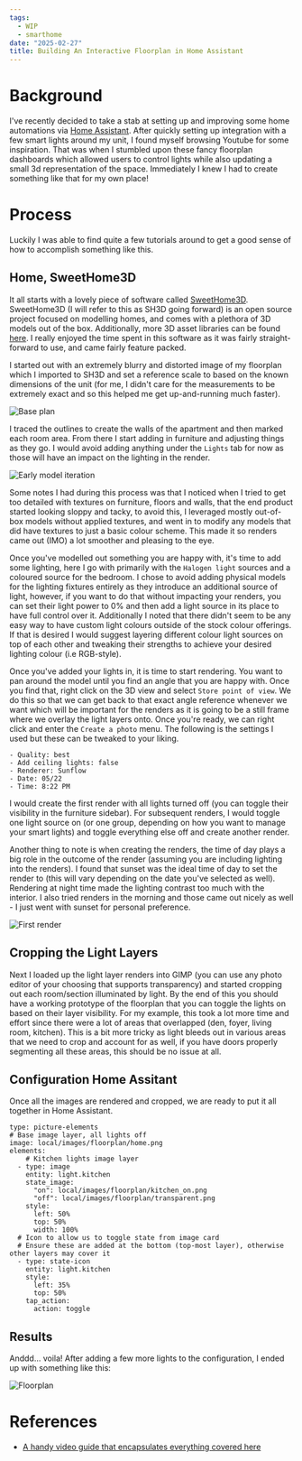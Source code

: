 ```yaml
---
tags:
  - WIP
  - smarthome
date: "2025-02-27"
title: Building An Interactive Floorplan in Home Assistant
---
```


# Background

I've recently decided to take a stab at setting up and improving some home automations via [Home Assistant](https://www.home-assistant.io/). After quickly setting up integration with a few smart lights around my unit, I found myself browsing Youtube for some inspiration. That was when I stumbled upon these fancy floorplan dashboards which allowed users to control lights while also updating a small 3d representation of the space. Immediately I knew I had 
to create something like that for my own place!

# Process

Luckily I was able to find quite a few tutorials around to get a good sense of how to accomplish something like this.

## Home, SweetHome3D

It all starts with a lovely piece of software called [SweetHome3D](https://www.sweethome3d.com/). SweetHome3D (I will refer to this as SH3D going forward) is an open source project focused on modelling homes, and comes with a plethora of 3D models out of the box. Additionally, more 3D asset libraries can be found [here](https://www.sweethome3d.com/importModels.jsp#ModelsLibraries). I really enjoyed the time spent in this software as it was fairly straight-forward to use, and came fairly feature packed. 

I started out with an extremely blurry and distorted image of my floorplan which I imported to SH3D and set a reference scale to based on the known dimensions of the unit (for me, I  didn't care for the measurements to be extremely exact and so this helped me get up-and-running much faster).

![Base plan](https://res.cloudinary.com/drwjkxxud/image/upload/v1740634902/unit_glghrv.png)

I traced the outlines to create the walls of the apartment and then marked each room area. From there I start adding in furniture and adjusting things as they go. I would avoid adding anything under the `Lights` tab for now as those will have an impact on the lighting in the render.

![Early model iteration](https://res.cloudinary.com/drwjkxxud/image/upload/v1740634444/Screenshot_2025-02-17_201455_jzj85o.png)

Some notes I had during this process was that I noticed when I tried to get too detailed with textures on furniture, floors and walls, that the end product started looking sloppy and tacky, to avoid this, I leveraged mostly out-of-box models without applied textures, and went in to modify any models that did have textures to just a basic colour scheme. This made it so renders came out (IMO) a lot smoother and pleasing to the eye. 

Once you've modelled out something you are happy with, it's time to add some lighting, here I go with primarily with the  `Halogen light` sources and a coloured source for the bedroom. I chose to avoid adding physical models for the lighting fixtures entirely as they introduce an additional source of light, however, if you want to do that without impacting your renders, you can set their light power to 0% and then add a light source in its place to have full control over it. Additionally I noted that there didn't seem to be any easy way to have custom light colours outside of the stock colour offerings. If that is desired I would suggest layering different colour light sources on top of each other and tweaking their strengths to achieve your desired lighting colour (i.e RGB-style).

Once you've added your lights in, it is time to start rendering. You want to pan around the model until you find an angle that you are happy with. Once you find that, right click on the 3D view and select `Store point of view`. We do this so that we can get back to that exact angle reference whenever we want which will be important for the renders as it is going to be a still frame where we overlay the light layers onto. Once you're ready, we can right click and enter the `Create a photo` menu. The following is the settings I used but these can be tweaked to your liking.

```
- Quality: best
- Add ceiling lights: false
- Renderer: Sunflow
- Date: 05/22
- Time: 8:22 PM
```

I would create the first render with all lights turned off (you can toggle their visibility in the furniture sidebar). For subsequent renders, I would toggle one light source on (or one group, depending on how you want to manage your smart lights) and toggle everything else off and create another render. 

Another thing to note is when creating the renders, the time of day plays a big role in the outcome of the render (assuming you are including lighting into the renders). I found that sunset was the ideal time of day to set the render to (this will vary depending on the date you've selected as well). Rendering at night time made the lighting contrast too much with the interior. I also tried renders in the morning and those came out nicely as well - I just went with sunset for personal preference.

![First render](https://res.cloudinary.com/drwjkxxud/image/upload/v1740634575/home-bedroom_uxmydy.png)

## Cropping the Light Layers

Next I loaded up the light layer renders into GIMP (you can use any photo editor of your choosing that supports transparency) and started cropping out each room/section illuminated by light. By the end of this you should have a working prototype of the floorplan that you can toggle the lights on based on their layer visibility. For my example, this took a lot more time and effort since there were a lot of areas that overlapped (den, foyer, living room, kitchen). This is a bit more tricky as light bleeds out in various areas that we need to crop and account for as well, if you have doors properly segmenting all these areas, this should be no issue at all.

## Configuration Home Assitant

Once all the images are rendered and cropped, we are ready to put it all together in Home Assistant.

```
type: picture-elements
# Base image layer, all lights off
image: local/images/floorplan/home.png
elements:
	# Kitchen lights image layer
  - type: image
    entity: light.kitchen
    state_image:
      "on": local/images/floorplan/kitchen_on.png
      "off": local/images/floorplan/transparent.png
    style:
      left: 50%
      top: 50%
      width: 100%
  # Icon to allow us to toggle state from image card
  # Ensure these are added at the bottom (top-most layer), otherwise other layers may cover it
  - type: state-icon
    entity: light.kitchen
    style:
      left: 35%
      top: 50%
    tap_action:
      action: toggle
```

## Results

Anddd... voila! After adding a few more lights to the configuration, I ended up with something like this:

![Floorplan](https://res.cloudinary.com/drwjkxxud/image/upload/v1740634360/2025-02-2700-29-24-ezgif.com-crop_dwyora.gif)

# References

- [A handy video guide that encapsulates everything covered here](https://www.youtube.com/watch?v=9p9PBtM0O8Q)
